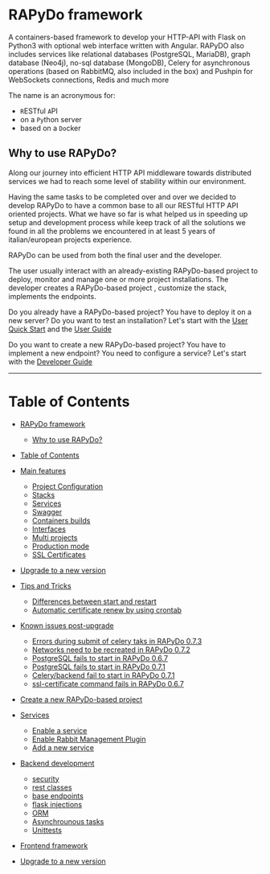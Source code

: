 # RAPyDo framework

A containers-based framework to develop your HTTP-API with Flask on Python3 with optional web interface written with Angular. RAPyDO also includes services like relational databases (PostgreSQL, MariaDB), graph database (Neo4j), no-sql database (MongoDB), Celery for asynchronous operations (based on RabbitMQ, also included in the box) and Pushpin for WebSockets connections, Redis and much more

The name is an acronymous for:

- `R`ESTful `A`PI
- on a `Py`thon server
- based on a `Do`cker



## Why to use RAPyDo?

Along our journey into efficient HTTP API middleware towards distributed services we had to reach some level of stability within our environment.

Having the same tasks to be completed over and over we decided to develop RAPyDo to have a common base to all our RESTful HTTP API oriented projects. 
What we have so far is what helped us in speeding up setup and development process while keep track of all the solutions we found in all the problems we encountered in at least 5 years of italian/european projects experience.

RAPyDo can be used from both the final user and the developer.

The user usually interact with an already-existing RAPyDo-based project to deploy, monitor and manage one or more project installations. The developer creates a  RAPyDo-based project , customize the stack, implements the endpoints.

Do you already have a RAPyDo-based project? You have to deploy it on a new server? Do you want to test an installation? Let's start with the [User Quick Start](docs/users/quick_start_users.md) and the [User Guide](docs/users/user_guide.md)

Do you want to create a new RAPyDo-based project? You have to implement a new endpoint? You need to configure a service? Let's start with the [Developer Guide](docs/developers/developer_guide.md)



____


# Table of Contents

   * [RAPyDo framework](README.md#rapydo-framework)
      * [Why to use RAPyDo?](README.md#why-to-use-rapydo)
   * [Table of Contents](README.md#table-of-contents)

   * [Main features](docs/users/user_guide.md#main-features)
      * [Project Configuration](docs/users/user_guide.md#project-configuration)
      * [Stacks](docs/users/user_guide.md#stacks)
      * [Services](docs/users/user_guide.md#services)
      * [Swagger](docs/users/user_guide.md#swagger)
      * [Containers builds](docs/users/user_guide.md#containers-builds)
      * [Interfaces](docs/users/user_guide.md#interfaces)
      * [Multi projects](docs/users/user_guide.md#multi-projects)
      * [Production mode](docs/users/user_guide.md#production-mode)
      * [SSL Certificates](docs/users/user_guide.md#ssl-certificates)
   * [Upgrade to a new version](docs/users/user_guide.md#upgrade-to-a-new-version)
   * [Tips and Tricks](docs/users/user_guide.md#tips-and-tricks)
      * [Differences between start and restart](docs/users/user_guide.md#differences-between-start-and-restart)
      * [Automatic certificate renew by using crontab](docs/users/user_guide.md#automatic-certificate-renew-by-using-crontab)
   * [Known issues post-upgrade](docs/users/user_guide.md#known-issues-post-upgrade)
      * [Errors during submit of celery taks in RAPyDo 0.7.3](docs/users/user_guide.md#errors-during-submit-of-celery-taks-in-rapydo-073)
      * [Networks need to be recreated in RAPyDo 0.7.2 ](docs/users/user_guide.md#networks-need-to-be-recreated-in-rapydo-072)
      * [PostgreSQL fails to start in RAPyDo 0.6.7](docs/users/user_guide.md#postgresql-fails-to-start-in-rapydo-067)
      * [PostgreSQL fails to start in RAPyDo 0.7.1](docs/users/user_guide.md#postgresql-fails-to-start-in-rapydo-071)
      * [Celery/backend fail to start in RAPyDo 0.7.1](docs/users/user_guide.md#celerybackend-fail-to-start-in-rapydo-071)
      * [ssl-certificate command fails in RAPyDo 0.6.7](docs/users/user_guide.md#ssl-certificate-command-fails-in-rapydo-067)

   * [Create a new RAPyDo-based project](docs/developers/developer_guide.md#create-a-new-rapydo-based-project)
   * [Services](docs/developers/developer_guide.md#services)
      * [Enable a service](docs/developers/developer_guide.md#enable-a-service)
      * [Enable Rabbit Management Plugin](docs/developers/developer_guide.md#enable-rabbit-management-plugin)
      * [Add a new service](docs/developers/developer_guide.md#add-a-new-service)
   * [Backend development](docs/developers/developer_guide.md#backend-development)
      * [security](docs/developers/developer_guide.md#security)
      * [rest classes](docs/developers/developer_guide.md#rest-classes)
      * [base endpoints](docs/developers/developer_guide.md#base-endpoints)
      * [flask injections](docs/developers/developer_guide.md#flask-injections)
      * [ORM](docs/developers/developer_guide.md#orm)
      * [Asynchrounous tasks](docs/developers/developer_guide.md#asynchrounous-tasks)
      * [Unittests](docs/developers/developer_guide.md#unittests)
   * [Frontend framework](docs/developers/developer_guide.md#frontend-framework)
   * [Upgrade to a new version](docs/developers/developer_guide.md#upgrade-to-a-new-version)

